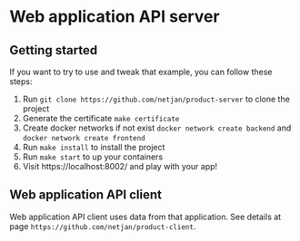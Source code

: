 # Web application API server

## Getting started
If you want to try to use and tweak that example, you can follow these steps:

1. Run `git clone https://github.com/netjan/product-server` to clone the project
1. Generate the certificate `make certificate`
1. Create docker networks if not exist `docker network create backend` and `docker network create frontend`
1. Run `make install` to install the project
1. Run `make start` to up your containers
1. Visit https://localhost:8002/ and play with your app!

## Web application API client
Web application API client uses data from that application. See details at page `https://github.com/netjan/product-client`.
